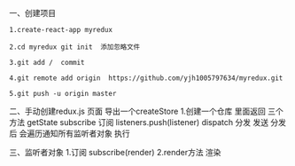 
一、创建项目

    1.create-react-app myredux

    2.cd myredux git init  添加忽略文件

    3.git add /  commit

    4.git remote add origin  https://github.com/yjh1005797634/myredux.git

    5.git push -u origin master


二、手动创建redux.js 页面 导出一个createStore
    1.创建一个仓库 里面返回 三个方法
      getState
      subscribe 订阅  listeners.push(listener)
      dispatch 分发 发送  分发后 会遍历通知所有监听者对象 执行

三、监听者对象
    1.订阅 subscribe(render)
    2.render方法 渲染
